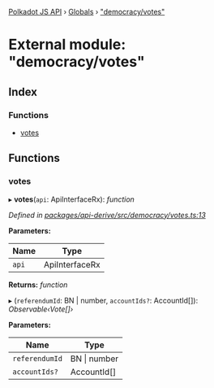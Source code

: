 [Polkadot JS API](../README.md) › [Globals](../globals.md) › ["democracy/votes"](_democracy_votes_.md)

# External module: "democracy/votes"

## Index

### Functions

* [votes](_democracy_votes_.md#votes)

## Functions

###  votes

▸ **votes**(`api`: ApiInterfaceRx): *function*

*Defined in [packages/api-derive/src/democracy/votes.ts:13](https://github.com/polkadot-js/api/blob/69020faaa/packages/api-derive/src/democracy/votes.ts#L13)*

**Parameters:**

Name | Type |
------ | ------ |
`api` | ApiInterfaceRx |

**Returns:** *function*

▸ (`referendumId`: BN | number, `accountIds?`: AccountId[]): *Observable‹Vote[]›*

**Parameters:**

Name | Type |
------ | ------ |
`referendumId` | BN &#124; number |
`accountIds?` | AccountId[] |
